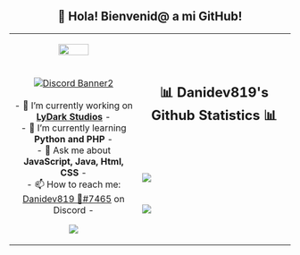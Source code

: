 <h2 align="center">👋 Hola! Bienvenid@ a mi GitHub!</h2>
<p align="center">
<table align="center">
   <tr>
      <td>
         <p align="center">    
         <img align="center" src="https://i.imgur.com/A7pXIBQ.png" width="50%"/></a><br/>
         <br/><br/>
            <a href="https://discord.gg/ZMGUqDbuQT"><img align="center" src="https://discordapp.com/api/guilds/882674628789682266/widget.png?style=banner3" alt="Discord Banner2"/></a>
         <br/><br/>
         - 🔭 I’m currently working on <strong><a href="https://discord.gg/Vq4DkF9a5E">LyDark Studios</a></strong> -
         <br/>
         - 🌱 I’m currently learning <strong>Python and PHP</strong> -
         <br/>
         - 💬 Ask me about <strong>JavaScript, Java, Html, CSS</strong> -
         <br/>
         - 📫 How to reach me: <a href="https://discord.gg/ZMGUqDbuQT">Danidev819 🎃#7465</a> on Discord -
         <br/>
         <p align="center">                     
             <img align="center" src="https://github-readme-stats.vercel.app/api/top-langs/?username=Danidev819-TG&theme=radical&hide_border=true" />
         </p>  
      </td>
      <td>
      <br/><br/>
      <h2 align="center">📊 Danidev819's Github Statistics 📊 </h2>   
         <br/><br/><br/>
         <img align="center" src="http://github-readme-streak-stats.herokuapp.com?user=Danidev819-TG&theme=radical&hide_border=true" />   
         <br/><br/><br/>
         <img align="center" src="https://github-readme-stats.vercel.app/api?username=Danidev819-TG&theme=radical&show_icons=true&hide_border=true" />
         <br/><br/><br/>         
      </td>
   </tr>
</table>
</p>
